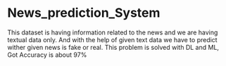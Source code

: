 # News_prediction_System
This dataset is having information  related to the news and we are having textual data only. And with the help of given text data we have to predict wither given news is fake or real.  This problem is solved with DL and ML, Got  Accuracy  is about 97%
